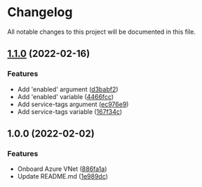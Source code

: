 # Changelog

All notable changes to this project will be documented in this file.

## [1.1.0](https://github.com/alkiranet/terraform-alkira-azure-vnet/compare/v1.0.0...v1.1.0) (2022-02-16)


### Features

* Add 'enabled' argument ([d3babf2](https://github.com/alkiranet/terraform-alkira-azure-vnet/commit/d3babf280576c522e24d856cdcb33a1d615ec2b8))
* Add 'enabled' variable ([4466fcc](https://github.com/alkiranet/terraform-alkira-azure-vnet/commit/4466fcc991c604ff1f3c3bba30b481e7f4168022))
* Add service-tags argument ([ec976e9](https://github.com/alkiranet/terraform-alkira-azure-vnet/commit/ec976e95c3f6a06579ba666d10aff12c8080ffc1))
* Add service-tags variable ([167f34c](https://github.com/alkiranet/terraform-alkira-azure-vnet/commit/167f34c1d7b97dc3ecfbc3c9b43c23c5ed295d7f))

## 1.0.0 (2022-02-02)


### Features

* Onboard Azure VNet ([886fa1a](https://github.com/alkiranet/terraform-alkira-azure-vnet/commit/886fa1a7c49c9c8b5a195bf7ba24c3022bff532e))
* Update README.md ([1e989dc](https://github.com/alkiranet/terraform-alkira-azure-vnet/commit/1e989dca373f4abb9f1c1d2ca2b0a66e14ec6a45))
